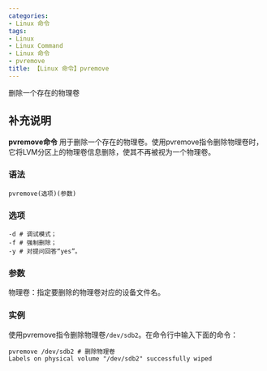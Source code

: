 ```yaml
---
categories:
- Linux 命令
tags:
- Linux
- Linux Command
- Linux 命令
- pvremove
title: 【Linux 命令】pvremove
---
```


删除一个存在的物理卷

## 补充说明

**pvremove命令** 用于删除一个存在的物理卷。使用pvremove指令删除物理卷时，它将LVM分区上的物理卷信息删除，使其不再被视为一个物理卷。

###  语法

```shell
pvremove(选项)(参数)
```

###  选项

```shell
-d # 调试模式；
-f # 强制删除；
-y # 对提问回答“yes”。
```

###  参数

物理卷：指定要删除的物理卷对应的设备文件名。

###  实例

使用pvremove指令删除物理卷`/dev/sdb2`。在命令行中输入下面的命令：

```shell
pvremove /dev/sdb2 # 删除物理卷
Labels on physical volume "/dev/sdb2" successfully wiped
```


<!-- Linux命令行搜索引擎：https://jaywcjlove.github.io/linux-command/ -->